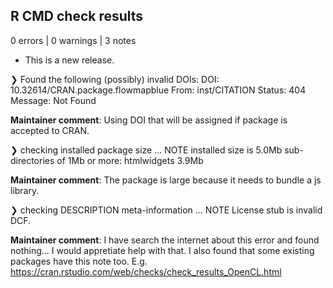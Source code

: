 ## R CMD check results

0 errors | 0 warnings | 3 notes

* This is a new release.

❯ Found the following (possibly) invalid DOIs:
    DOI: 10.32614/CRAN.package.flowmapblue
      From: inst/CITATION
      Status: 404
      Message: Not Found

**Maintainer comment**: Using DOI that will be assigned if package is accepted to CRAN.    

❯ checking installed package size ... NOTE
    installed size is  5.0Mb
    sub-directories of 1Mb or more:
      htmlwidgets   3.9Mb


**Maintainer comment**: The package is large because it needs to bundle a js library.

❯ checking DESCRIPTION meta-information ... NOTE
  License stub is invalid DCF.

**Maintainer comment**: I have search the internet about this error and found nothing... I would appretiate help with that. I also found that some existing packages have this note too. E.g. https://cran.rstudio.com/web/checks/check_results_OpenCL.html
